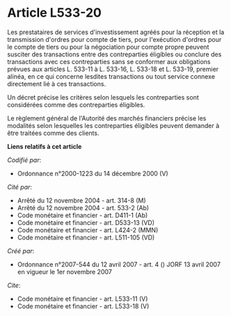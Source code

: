 # Article L533-20

Les prestataires de services d'investissement agréés pour la réception et la transmission d'ordres pour compte de tiers, pour
l'exécution d'ordres pour le compte de tiers ou pour la négociation pour compte propre peuvent susciter des transactions
entre des contreparties éligibles ou conclure des transactions avec ces contreparties sans se conformer aux obligations
prévues aux articles L. 533-11 à L. 533-16, L. 533-18 et L. 533-19, premier alinéa, en ce qui concerne lesdites transactions
ou tout service connexe directement lié à ces transactions. 

Un décret précise les critères selon lesquels les contreparties sont considérées comme des contreparties éligibles. 

Le règlement général de l'Autorité des marchés financiers précise les modalités selon lesquelles les contreparties éligibles
peuvent demander à être traitées comme des clients.

**Liens relatifs à cet article**

_Codifié par_:

  - Ordonnance n°2000-1223 du 14 décembre 2000 (V)

_Cité par_:

  - Arrêté du 12 novembre 2004 - art. 314-8 (M)
  - Arrêté du 12 novembre 2004 - art. 533-2 (Ab)
  - Code monétaire et financier - art. D411-1 (Ab)
  - Code monétaire et financier - art. D533-13 (VD)
  - Code monétaire et financier - art. L424-2 (MMN)
  - Code monétaire et financier - art. L511-105 (VD)

_Créé par_:

  - Ordonnance n°2007-544 du 12 avril 2007 - art. 4 () JORF 13 avril 2007 en vigueur le 1er novembre 2007

_Cite_:

  - Code monétaire et financier - art. L533-11 (V)
  - Code monétaire et financier - art. L533-18 (V)
